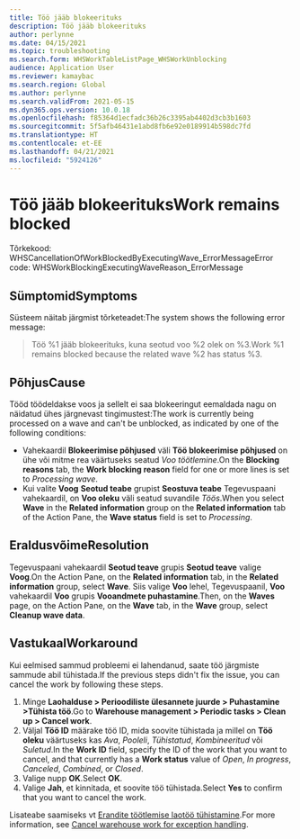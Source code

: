```yaml
---
title: Töö jääb blokeerituks
description: Töö jääb blokeerituks
author: perlynne
ms.date: 04/15/2021
ms.topic: troubleshooting
ms.search.form: WHSWorkTableListPage_WHSWorkUnblocking
audience: Application User
ms.reviewer: kamaybac
ms.search.region: Global
ms.author: perlynne
ms.search.validFrom: 2021-05-15
ms.dyn365.ops.version: 10.0.18
ms.openlocfilehash: f85364d1ecfadc36b26c3395ab4402d3cb3b1603
ms.sourcegitcommit: 5f5afb46431e1abd8fb6e92e0189914b598dc7fd
ms.translationtype: HT
ms.contentlocale: et-EE
ms.lasthandoff: 04/21/2021
ms.locfileid: "5924126"
---
```

# <a name="work-remains-blocked"></a><span data-ttu-id="0fca8-103">Töö jääb blokeerituks</span><span class="sxs-lookup"><span data-stu-id="0fca8-103">Work remains blocked</span></span>

<span data-ttu-id="0fca8-104">Tõrkekood: WHSCancellationOfWorkBlockedByExecutingWave_ErrorMessage</span><span class="sxs-lookup"><span data-stu-id="0fca8-104">Error code: WHSWorkBlockingExecutingWaveReason_ErrorMessage</span></span>

## <a name="symptoms"></a><span data-ttu-id="0fca8-105">Sümptomid</span><span class="sxs-lookup"><span data-stu-id="0fca8-105">Symptoms</span></span>

<span data-ttu-id="0fca8-106">Süsteem näitab järgmist tõrketeadet:</span><span class="sxs-lookup"><span data-stu-id="0fca8-106">The system shows the following error message:</span></span>

> <span data-ttu-id="0fca8-107">Töö %1 jääb blokeerituks, kuna seotud voo %2 olek on %3.</span><span class="sxs-lookup"><span data-stu-id="0fca8-107">Work %1 remains blocked because the related wave %2 has status %3.</span></span>

## <a name="cause"></a><span data-ttu-id="0fca8-108">Põhjus</span><span class="sxs-lookup"><span data-stu-id="0fca8-108">Cause</span></span>

<span data-ttu-id="0fca8-109">Tööd töödeldakse voos ja sellelt ei saa blokeeringut eemaldada nagu on näidatud ühes järgnevast tingimustest:</span><span class="sxs-lookup"><span data-stu-id="0fca8-109">The work is currently being processed on a wave and can't be unblocked, as indicated by one of the following conditions:</span></span>

- <span data-ttu-id="0fca8-110">Vahekaardil **Blokeerimise põhjused** väli **Töö blokeerimise põhjused** on ühe või mitme rea väärtuseks seatud *Voo töötlemine*.</span><span class="sxs-lookup"><span data-stu-id="0fca8-110">On the **Blocking reasons** tab, the **Work blocking reason** field for one or more lines is set to *Processing wave*.</span></span>
- <span data-ttu-id="0fca8-111">Kui valite **Voog**  **Seotud teabe** grupist **Seostuva teabe** Tegevuspaani vahekaardil, on **Voo oleku** väli seatud suvandile *Töös*.</span><span class="sxs-lookup"><span data-stu-id="0fca8-111">When you select **Wave** in the **Related information** group on the **Related information** tab of the Action Pane, the **Wave status** field is set to *Processing*.</span></span>

## <a name="resolution"></a><span data-ttu-id="0fca8-112">Eraldusvõime</span><span class="sxs-lookup"><span data-stu-id="0fca8-112">Resolution</span></span>

<span data-ttu-id="0fca8-113">Tegevuspaani vahekaardil **Seotud teave** grupis **Seotud teave** valige **Voog**.</span><span class="sxs-lookup"><span data-stu-id="0fca8-113">On the Action Pane, on the **Related information** tab, in the **Related information** group, select **Wave**.</span></span> <span data-ttu-id="0fca8-114">Siis valige **Voo** lehel, Tegevuspaanil, **Voo** vahekaardil **Voo** grupis **Vooandmete puhastamine**.</span><span class="sxs-lookup"><span data-stu-id="0fca8-114">Then, on the **Waves** page, on the Action Pane, on the **Wave** tab, in the **Wave** group, select **Cleanup wave data**.</span></span>

## <a name="workaround"></a><span data-ttu-id="0fca8-115">Vastukaal</span><span class="sxs-lookup"><span data-stu-id="0fca8-115">Workaround</span></span>

<span data-ttu-id="0fca8-116">Kui eelmised sammud probleemi ei lahendanud, saate töö järgmiste sammude abil tühistada.</span><span class="sxs-lookup"><span data-stu-id="0fca8-116">If the previous steps didn't fix the issue, you can cancel the work by following these steps.</span></span>

1. <span data-ttu-id="0fca8-117">Minge **Laohalduse \> Perioodiliste ülesannete juurde \> Puhastamine \>Tühista töö**.</span><span class="sxs-lookup"><span data-stu-id="0fca8-117">Go to **Warehouse management \> Periodic tasks \> Clean up \> Cancel work**.</span></span>
1. <span data-ttu-id="0fca8-118">Väljal **Töö ID** määrake töö ID, mida soovite tühistada ja millel on **Töö oleku** väärtuseks kas *Ava*, *Pooleli*, *Tühistatud*, *Kombineeritud* või *Suletud*.</span><span class="sxs-lookup"><span data-stu-id="0fca8-118">In the **Work ID** field, specify the ID of the work that you want to cancel, and that currently has a **Work status** value of *Open*, *In progress*, *Canceled*, *Combined*, or *Closed*.</span></span>
1. <span data-ttu-id="0fca8-119">Valige nupp **OK**.</span><span class="sxs-lookup"><span data-stu-id="0fca8-119">Select **OK**.</span></span>
1. <span data-ttu-id="0fca8-120">Valige **Jah**, et kinnitada, et soovite töö tühistada.</span><span class="sxs-lookup"><span data-stu-id="0fca8-120">Select **Yes** to confirm that you want to cancel the work.</span></span>

<span data-ttu-id="0fca8-121">Lisateabe saamiseks vt [Erandite töötlemise laotöö tühistamine](../../warehousing/cancel-warehouse-work.md).</span><span class="sxs-lookup"><span data-stu-id="0fca8-121">For more information, see [Cancel warehouse work for exception handling](../../warehousing/cancel-warehouse-work.md).</span></span>
